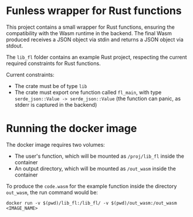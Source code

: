 # Funless wrapper for Rust functions

This project contains a small wrapper for Rust functions, ensuring the compatibility with the Wasm runtime in the backend.
The final Wasm produced receives a JSON object via stdin and returns a JSON object via stdout.

The `lib_fl` folder contains an example Rust project, respecting the current required constraints for Rust functions.


Current constraints:

- The crate must be of type `lib`
- The crate must export one function called `fl_main`, with type `serde_json::Value -> serde_json::Value` (the function can panic, as stderr is captured in the backend)



# Running the docker image

The docker image requires two volumes:

- The user's function, which will be mounted as `/proj/lib_fl` inside the container
- An output directory, which will be mounted as `/out_wasm` inside the container

To produce the `code.wasm` for the example function inside the directory `out_wasm`, the run command would be:

```
docker run -v $(pwd)/lib_fl:/lib_fl/ -v $(pwd)/out_wasm:/out_wasm <IMAGE_NAME>
```